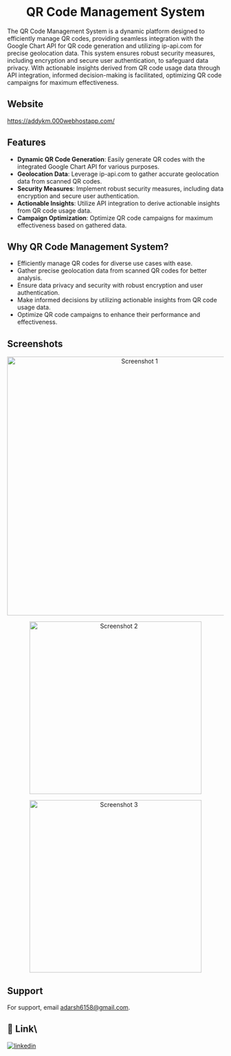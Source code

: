 <h1 align="center">QR Code Management System</h1>

The QR Code Management System is a dynamic platform designed to efficiently manage QR codes, providing seamless integration with the Google Chart API for QR code generation and utilizing ip-api.com for precise geolocation data. This system ensures robust security measures, including encryption and secure user authentication, to safeguard data privacy. With actionable insights derived from QR code usage data through API integration, informed decision-making is facilitated, optimizing QR code campaigns for maximum effectiveness.

## Website

https://addykm.000webhostapp.com/

## Features

- **Dynamic QR Code Generation**: Easily generate QR codes with the integrated Google Chart API for various purposes.
- **Geolocation Data**: Leverage ip-api.com to gather accurate geolocation data from scanned QR codes.
- **Security Measures**: Implement robust security measures, including data encryption and secure user authentication.
- **Actionable Insights**: Utilize API integration to derive actionable insights from QR code usage data.
- **Campaign Optimization**: Optimize QR code campaigns for maximum effectiveness based on gathered data.

## Why QR Code Management System?

- Efficiently manage QR codes for diverse use cases with ease.
- Gather precise geolocation data from scanned QR codes for better analysis.
- Ensure data privacy and security with robust encryption and user authentication.
- Make informed decisions by utilizing actionable insights from QR code usage data.
- Optimize QR code campaigns to enhance their performance and effectiveness.

## Screenshots

<p align="center">
  <img src="https://github.com/Adarsh6158/SecureQRX/assets/119891550/264217ff-032a-4f2e-b470-e40013b98e1d" alt="Screenshot 1" width="600">
  <br>
</p>
<p align="center">
  <img src="https://github.com/Adarsh6158/SecureQRX/assets/119891550/27991d1b-3f1c-46be-8abd-e1f3aefa7c52"" alt="Screenshot 2" width="400">
  <br>
</p>
<p align="center">
  <img src="https://github.com/Adarsh6158/SecureQRX/assets/119891550/780404cc-10d8-40d4-b19f-733ad1961e74" alt="Screenshot 3" width="400">
  <br>
</p>


## Support

For support, email adarsh6158@gmail.com.

## 🔗 Link\


[![linkedin](https://img.shields.io/badge/linkedin-0A66C2?style=for-the-badge&logo=linkedin&logoColor=white)](https://www.linkedin.com/in/adarsh-35a9931ba/)
